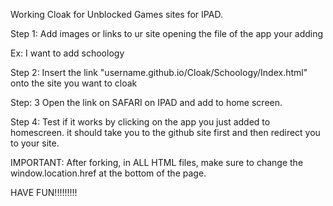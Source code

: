 Working Cloak for Unblocked Games sites for IPAD.

Step 1: Add images or links to ur site opening the file of the app your adding

 Ex: I want to add schoology

Step 2: Insert the link "username.github.io/Cloak/Schoology/Index.html" onto the site you want to cloak

Step: 3 Open the link on SAFARI on IPAD and add to home screen.

Step 4: Test if it works by clicking on the app you just added to homescreen. it should take you to the github site first and then redirect you to your site.

IMPORTANT: After forking, in ALL HTML files, make sure to change the window.location.href at the bottom of the page.


HAVE FUN!!!!!!!!!
    
